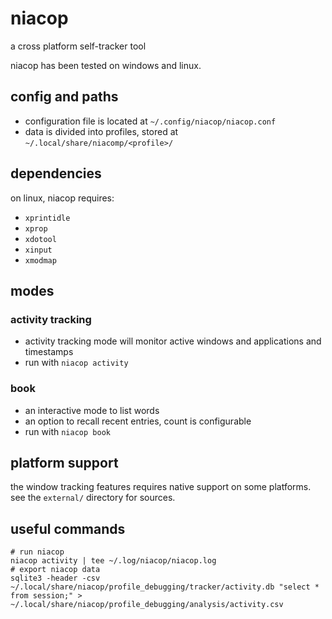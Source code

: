 
# niacop

a cross platform self-tracker tool

niacop has been tested on windows and linux.

## config and paths

+ configuration file is located at `~/.config/niacop/niacop.conf`
+ data is divided into profiles, stored at `~/.local/share/niacomp/<profile>/`

## dependencies

on linux, niacop requires:
+ `xprintidle`
+ `xprop`
+ `xdotool`
+ `xinput`
+ `xmodmap`

## modes

### activity tracking

+ activity tracking mode will monitor active windows and applications and timestamps
+ run with `niacop activity`

### book

+ an interactive mode to list words
+ an option to recall recent entries, count is configurable
+ run with `niacop book`

## platform support

the window tracking features requires native support on some platforms. see the `external/` directory for sources.

## useful commands
```
# run niacop
niacop activity | tee ~/.log/niacop/niacop.log
# export niacop data
sqlite3 -header -csv ~/.local/share/niacop/profile_debugging/tracker/activity.db "select * from session;" > ~/.local/share/niacop/profile_debugging/analysis/activity.csv
```

